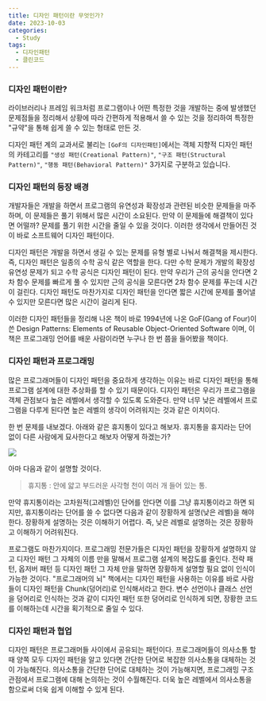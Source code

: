 ```yaml
---
title: 디자인 패턴이란 무엇인가?
date: 2023-10-03
categories:
  - Study
tags:
  - 디자인패턴
  - 클린코드
---
```


### 디자인 패턴이란?

라이브러리나 프레임 워크처럼 프로그램이나 어떤 특정한 것을 개발하는 중에 발생했던 문제점들을 정리해서 상황에 따라 간편하게 적용해서 쓸 수 있는 것을 정리하여 특정한 "규약"을 통해 쉽게 쓸 수 있는 형태로 만든 것.

디자인 패턴 계의 교과서로 불리는 `[GoF의 디자인패턴]`에서는 객체 지향적 디자인 패턴의 카테고리를 `"생성 패턴(Creational Pattern)"`, `"구조 패턴(Structural Pattern)"`, `"행동 패턴(Behavioral Pattern)"` 3가지로 구분하고 있습니다.

### 디자인 패턴의 등장 배경

개발자들은 개발을 하면서 프로그램의 유연성과 확장성과 관련된 비슷한 문제들을 마주하며, 이 문제들은 풀기 위해서 많은 시간이 소요된다. 만약 이 문제들에 해결책이 있다면 어떨까? 문제를 풀기 위한 시간을 줄일 수 있을 것이다. 이러한 생각에서 만들어진 것이 바로 소프트웨어 디자인 패턴이다.

디자인 패턴은 개발을 하면서 생길 수 있는 문제를 유형 별로 나눠서 해결책을 제시한다. 즉, 디자인 패턴은 일종의 수학 공식 같은 역할을 한다. 다만 수학 문제가 개발의 확장성 유연성 문제가 되고 수학 공식은 디자인 패턴이 된다. 만약 우리가 근의 공식을 안다면 2차 함수 문제를 빠르게 풀 수 있지만 근의 공식을 모른다면 2차 함수 문제를 푸는데 시간이 걸린다. 디자인 패턴도 마찬가지로 디자인 패턴을 안다면 짧은 시간에 문제를 풀어낼 수 있지만 모른다면 많은 시간이 걸리게 된다.

이러한 디자인 패턴들을 정리해 나온 책이 바로 1994년에 나온 GoF(Gang of Four)이 쓴 Design Patterns: Elements of Reusable Object-Oriented Software 이며, 이 책은 프로그래밍 언어를 배운 사람이라면 누구나 한 번 쯤을 들어봤을 책이다.

### 디자인 패턴과 프로그래밍

많은 프로그래머들이 디자인 패턴을 중요하게 생각하는 이유는 바로 디자인 패턴을 통해 프로그램 설계에 대한 추상화를 할 수 있기 때문이다. 디자인 패턴은 우리가 프로그램을 객체 관점보다 높은 레벨에서 생각할 수 있도록 도와준다. 만약 너무 낮은 레벨에서 프로그램을 다루게 된다면 높은 레벨의 생각이 어려워지는 것과 같은 이치이다.

한 번 문제를 내보겠다. 아래와 같은 휴지통이 있다고 해보자. 휴지통을 휴지라는 단어 없이 다른 사람에게 묘사한다고 해보자 어떻게 하겠는가?

![](https://velog.velcdn.com/images/gusdh2/post/cfd2c3b1-c6c2-4388-8f80-16d85a498deb/image.png)

아마 다음과 같이 설명할 것이다.

> 휴지통 : 안에 얇고 부드러운 사각형 천이 여러 개 들어 있는 통.

만약 휴지통이라는 고차원적(고레벨)인 단어를 안다면 이를 그냥 휴지통이라고 하면 되지만, 휴지통이라는 단어를 쓸 수 없다면 다음과 같이 장황하게 설명(낮은 레벨)을 해야 한다. 장황하게 설명하는 것은 이해하기 어렵다. 즉, 낮은 레벨로 설명하는 것은 장황하고 이해하기 어려워진다.

프로그램도 마찬가지이다. 프로그래밍 전문가들은 디자인 패턴을 장황하게 설명하지 않고 디자인 패턴 그 자체의 이름 만을 말해서 프로그램 설계의 복잡도를 줄인다. 전략 패턴, 옵저버 패턴 등 디자인 패턴 그 자체 만을 말하면 장황하게 설명할 필요 없이 인식이 가능한 것이다. "프로그래머의 뇌" 책에서는 디자인 패턴을 사용하는 이유를 바로 사람들이 디자인 패턴을 Chunk(덩어리)로 인식해서라고 한다. 변수 선언이나 클래스 선언을 덩어리로 인식하는 것과 같이 디자인 패턴 또한 덩어리로 인식하게 되면, 장황한 코드를 이해하는데 시간을 획기적으로 줄일 수 있다.

### 디자인 패턴과 협업

디자인 패턴은 프로그래머들 사이에서 공유되는 패턴이다. 프로그래머들이 의사소통 할 때 양쪽 모두 디자인 패턴을 알고 있다면 간단한 단어로 복잡한 의사소통을 대체하는 것이 가능해진다. 의사소통을 간단한 단어로 대체하는 것이 가능해지면, 프로그래밍 구조 관점에서 프로그램에 대해 논의하는 것이 수월해진다. 더욱 높은 레벨에서 의사소통을 함으로써 더욱 쉽게 이해할 수 있게 된다.

